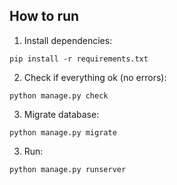 ## How to run
1. Install dependencies:
```
pip install -r requirements.txt
```
2. Check if everything ok (no errors):
```
python manage.py check
```
3. Migrate database:
```
python manage.py migrate
```
3. Run:
```
python manage.py runserver
```